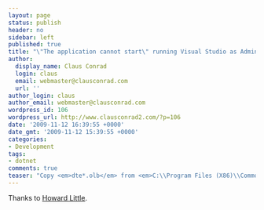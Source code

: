 ```yaml
---
layout: page
status: publish
header: no
sidebar: left
published: true
title: "\"The application cannot start\" running Visual Studio as Administrator"
author:
  display_name: Claus Conrad
  login: claus
  email: webmaster@clausconrad.com
  url: ''
author_login: claus
author_email: webmaster@clausconrad.com
wordpress_id: 106
wordpress_url: http://www.clausconrad2.com/?p=106
date: '2009-11-12 16:39:55 +0000'
date_gmt: '2009-11-12 15:39:55 +0000'
categories:
- Development
tags:
- dotnet
comments: true
teaser: "Copy <em>dte*.olb</em> from <em>C:\\Program Files (X86)\\Common Files\\Microsoft Shared\\MSEnv</em> to <em>C:\\Program Files X86\\Microsoft Visual Studio 9.0\\Common7\\IDE</em>."
---
```

Thanks to [Howard Little](https://www.21concepts.com/Blog/EntryId/10/Visual-Studio-2005-2008-The-application-cannot-start.aspx).
